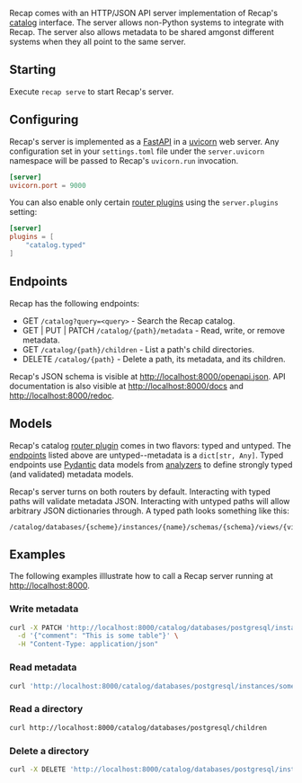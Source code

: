 Recap comes with an HTTP/JSON API server implementation of Recap's [catalog](catalogs.md) interface. The server allows non-Python systems to integrate with Recap. The server also allows metadata to be shared amgonst different systems when they all point to the same server.

## Starting

Execute `recap serve` to start Recap's server.

## Configuring

Recap's server is implemented as a [FastAPI](https://fastapi.tiangolo.com/) in a [uvicorn](https://www.uvicorn.org/) web server. Any configuration set in your `settings.toml` file under the `server.uvicorn` namespace will be passed to Recap's `uvicorn.run` invocation.

```toml
[server]
uvicorn.port = 9000
```

You can also enable only certain [router plugins](plugins.md#routers) using the `server.plugins` setting:

```toml
[server]
plugins = [
	"catalog.typed"
]
```

## Endpoints

Recap has the following endpoints:

* GET `/catalog?query=<query>` - Search the Recap catalog.
* GET | PUT | PATCH `/catalog/{path}/metadata` - Read, write, or remove metadata.
* GET `/catalog/{path}/children` - List a path's child directories.
* DELETE `/catalog/{path}` - Delete a path, its metadata, and its children.

Recap's JSON schema is visible at [http://localhost:8000/openapi.json](http://localhost:8000/openapi.json). API documentation is also visible at [http://localhost:8000/docs](http://localhost:8000/docs) and [http://localhost:8000/redoc](http://localhost:8000/redoc).

## Models

Recap's catalog [router plugin](plugins.md#routers) comes in two flavors: typed and untyped. The [endpoints](server.md#endpoints) listed above are untyped--metadata is a `dict[str, Any]`. Typed endpoints use [Pydantic](https://pydantic.dev) data models from [analyzers](analyzers.md) to define strongly typed (and validated) metadata models.

Recap's server turns on both routers by default. Interacting with typed paths will validate metadata JSON. Interacting with untyped paths will allow arbitrary JSON dictionaries through. A typed path looks something like this:

    /catalog/databases/{scheme}/instances/{name}/schemas/{schema}/views/{view}/metadata

## Examples

The following examples illlustrate how to call a Recap server running at [http://localhost:8000](http://localhost:8000).

### Write metadata

```bash
curl -X PATCH 'http://localhost:8000/catalog/databases/postgresql/instances/some_instance/schemas/some_db/tables/some_table/metadata' \
  -d '{"comment": "This is some table"}' \
  -H "Content-Type: application/json"
```

### Read metadata

```bash
curl 'http://localhost:8000/catalog/databases/postgresql/instances/some_instance/schemas/some_db/tables/some_table/metadata'
```

### Read a directory

```bash
curl http://localhost:8000/catalog/databases/postgresql/children
```

### Delete a directory

```bash
curl -X DELETE 'http://localhost:8000/catalog/databases/postgresql/instances/some_instance/schemas/some_db/tables/some_table'
```
